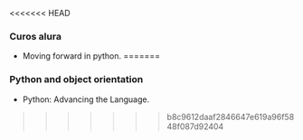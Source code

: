 <<<<<<< HEAD
### Curos alura
- Moving forward in python.
=======
### Python and object orientation
- Python: Advancing the Language.
>>>>>>> b8c9612daaf2846647e619a96f5848f087d92404
